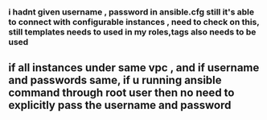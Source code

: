 ### i hadnt given username , password in ansible.cfg still it's able to connect with configurable instances , need to check on this, still templates needs to used in my roles,tags also needs to be used
 
## if all instances under same vpc , and if username and passwords same, if u running ansible command through root user then no need to explicitly pass the username and password


